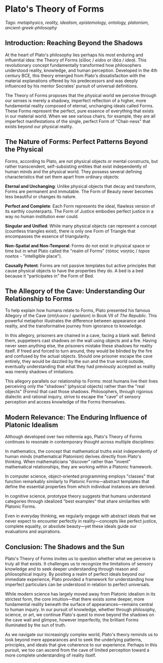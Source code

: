 # Plato's Theory of Forms

*Tags: metaphysics, reality, idealism, epistemology, ontology, platonism, ancient-greek-philosophy*

## Introduction: Reaching Beyond the Shadows

At the heart of Plato's philosophy lies perhaps his most enduring and influential idea: the Theory of Forms (εἶδος / *eidos* or ἰδέα / *idea*). This revolutionary concept fundamentally transformed how philosophers understood reality, knowledge, and human perception. Developed in the 4th century BCE, this theory emerged from Plato's dissatisfaction with the material explanations offered by his predecessors and was deeply influenced by his mentor Socrates' pursuit of universal definitions.

The Theory of Forms proposes that the physical world we perceive through our senses is merely a shadowy, imperfect reflection of a higher, more fundamental reality composed of eternal, unchanging ideals called Forms. These Forms represent the perfect, pure essence of everything that exists in our material world. When we see various chairs, for example, they are all imperfect manifestations of the single, perfect Form of "Chair-ness" that exists beyond our physical reality.

## The Nature of Forms: Perfect Patterns Beyond the Physical

Forms, according to Plato, are not physical objects or mental constructs, but rather transcendent, self-subsisting entities that exist independently of human minds and the physical world. They possess several defining characteristics that set them apart from ordinary objects:

**Eternal and Unchanging**: Unlike physical objects that decay and transform, Forms are permanent and immutable. The Form of Beauty never becomes less beautiful or changes its nature.

**Perfect and Complete**: Each Form represents the ideal, flawless version of its earthly counterparts. The Form of Justice embodies perfect justice in a way no human institution ever could.

**Singular and Unified**: While many physical objects can represent a concept (countless triangles exist), there is only one Form of Triangle that encompasses the essence of triangularity.

**Non-Spatial and Non-Temporal**: Forms do not exist in physical space or time but in what Plato called the "realm of Forms" (τόπος νοητός / *topos noetos* - "intelligible place").

**Causally Potent**: Forms are not passive templates but active principles that cause physical objects to have the properties they do. A bed is a bed because it "participates in" the Form of Bed.

## The Allegory of the Cave: Understanding Our Relationship to Forms

To help explain how humans relate to Forms, Plato presented his famous Allegory of the Cave (σπήλαιον / *spelaion*) in Book VII of *The Republic*. This powerful metaphor illustrates the difference between appearance and reality, and the transformative journey from ignorance to knowledge.

In this allegory, prisoners are chained in a cave, facing a blank wall. Behind them, puppeteers cast shadows on the wall using objects and a fire. Having never seen anything else, the prisoners mistake these shadows for reality itself. If freed and forced to turn around, they would be blinded by the fire and confused by the actual objects. Should one prisoner escape the cave entirely, they would be dazzled by the sun and the true world outside, eventually understanding that what they had previously accepted as reality was merely shadows of imitations.

This allegory parallels our relationship to Forms: most humans live their lives perceiving only the "shadows" (physical objects) rather than the "real objects" (Forms) that cast those shadows. Philosophers, through rigorous dialectic and rational inquiry, strive to escape the "cave" of sensory perception and access knowledge of the Forms themselves.

## Modern Relevance: The Enduring Influence of Platonic Idealism

Although developed over two millennia ago, Plato's Theory of Forms continues to resonate in contemporary thought across multiple disciplines:

In mathematics, the concept that mathematical truths exist independently of human minds (mathematical Platonism) derives directly from Plato's thinking. When mathematicians "discover" rather than "invent" mathematical relationships, they are working within a Platonic framework.

In computer science, object-oriented programming employs "classes" that function remarkably similarly to Platonic Forms—abstract templates that define the essential properties from which individual instances are derived.

In cognitive science, prototype theory suggests that humans understand categories through idealized "best examples" that share similarities with Platonic Forms.

Even in everyday thinking, we regularly engage with abstract ideals that we never expect to encounter perfectly in reality—concepts like perfect justice, complete equality, or absolute beauty—yet these ideals guide our evaluations and aspirations.

## Conclusion: The Shadows and the Sun

Plato's Theory of Forms invites us to question whether what we perceive is truly all that exists. It challenges us to recognize the limitations of sensory knowledge and to seek deeper understanding through reason and philosophical inquiry. By positing a realm of perfect ideals beyond our immediate experience, Plato provided a framework for understanding how imperfect particulars can be understood in relation to perfect universals.

While modern science has largely moved away from Platonic idealism in its strictest form, the core intuition—that there exists some deeper, more fundamental reality beneath the surface of appearances—remains central to human inquiry. In our pursuit of knowledge, whether through philosophy, science, or art, we continue Plato's quest to move beyond the shadows on the cave wall and glimpse, however imperfectly, the brilliant Forms illuminated by the sun of truth.

As we navigate our increasingly complex world, Plato's theory reminds us to look beyond mere appearances and to seek the underlying patterns, principles, and ideals that give coherence to our experience. Perhaps in this pursuit, we too can ascend from the cave of limited perception toward a more complete understanding of reality itself.